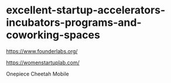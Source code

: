 # excellent-startup-accelerators-incubators-programs-and-coworking-spaces

https://www.founderlabs.org/

https://womenstartuplab.com/

Onepiece Cheetah Mobile
